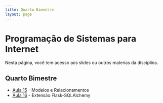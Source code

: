 ```yaml
---
title: Quarto Bimestre
layout: page
---
```


# Programação de Sistemas para Internet

Nesta página, você tem acesso aos slides ou outros materias da disciplina.

## Quarto Bimestre

- [Aula 15](../slides/15_ORMS/15_ORMS-parte2.pdf) - Modelos e Relacionamentos
- [Aula 16](../slides/16_ORMS_Extestion/15_flask-sqlalchemy.pdf) - Extensão Flask-SQLAlchemy